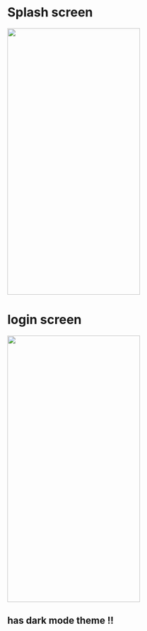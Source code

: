 # Splash screen

<img src="https://github.com/user-attachments/assets/1c2f9475-a131-4190-9efa-c0e9e408810a" width="300" height="600">


# login screen

<img src="https://github.com/user-attachments/assets/2fbe5977-1fe9-4b3a-b7c7-cfe9f5d0356d" width="300" height="600">


## has dark mode theme !! 
